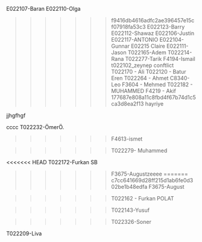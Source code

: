 E022107-Baran
E022110-Olga

> > > > > > > f9416db4616adfc2ae396457e15cf07918fa53c3
> > > > > > > E022123-Barry
> > > > > > > E022112-Shawaz
> > > > > > > E022106-Justin
> > > > > > > E022117-ANTONIO
> > > > > > > E022104-Gunnar
> > > > > > > E02215 Claire
> > > > > > > E022111-Jason
> > > > > > > T022165-Adem
> > > > > > > T022214-Rana
> > > > > > > T022277-Tarik
> > > > > > > F4194-Ismail
> > > > > > > t022102_zeynep
> > > > > > > conftlict
> > > > > > > T022170 - Ali
> > > > > > > T022120 - Batur Eren
> > > > > > > T022264 - Ahmet
> > > > > > > C8340-Leo
> > > > > > > F3604 - Mehmed
> > > > > > > T022182 - MUHAMMED
> > > > > > > F4219 - Akif
>>>>>>> 177687e808a11c8fbd4f67b74d1c5ca3d8ea2f13
hayriye

jjhgfhgf

cccc
T022232-ÖmerÖ. 
> > > > > > > F4613-ismet

> > > > > > > T022279- Muhammed

<<<<<<< HEAD
T022172-Furkan SB

> > > > > > > F3675-Augustzeeee
=======
>>>>>>> c7cc641669d28ff215d1ab6fe0d302be1b48edfa
> > > > > > > F3675-August


> > > > > > > T022162 - Furkan POLAT

> > > > > > > T022143-Yusuf


















> > > > > > > T022326-Soner

T022209-Liva